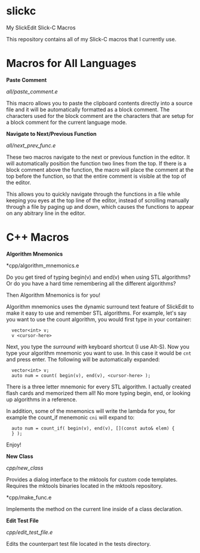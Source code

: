 # slickc
My SlickEdit Slick-C Macros

This repository contains all of my Slick-C macros that I currently use.

# Macros for All Languages

**Paste Comment**

*all/paste_comment.e*

This macro allows you to paste the clipboard contents directly into a source
file and it will be automatically formatted as a block comment.  The
characters used for the block comment are the characters that are
setup for a block comment for the current language mode.

**Navigate to Next/Previous Function**

*all/next_prev_func.e*

These two macros navigate to the next or previous function in the editor.
It will automatically position the function two lines from the top.  If
there is a block comment above the function, the macro will place the
comment at the top before the function, so that the entire comment is
visible at the top of the editor.

This allows you to quickly navigate through the functions in a file while
keeping you eyes at the top line of the editor, instead of scrolling
manually through a file by paging up and down, which causes the functions
to appear on any abitrary line in the editor.
								     
# C++ Macros

**Algorithm Mnemonics**

*cpp/algorithm_mnemonics.e

Do you get tired of typing begin(v) and end(v) when using STL algorithms?
Or do you have a hard time remembering all the different algorithms?

Then Algorithm Mnemonics is for you!

Algorithm mnemonics uses the dynamic surround text feature of SlickEdit
to make it easy to use and remember STL algorithms.  For example, let's
say you want to use the count algorithm, you would first type in your
container:

```
  vector<int> v;
  v <cursor-here>
```

Next, you type the *surround with* keyboard shortcut (I use Alt-S).
Now you type your algorithm mnemonic you want to use.  In this case it
would be `cnt` and press enter.  The following will be automatically
expanded:
 
```
  vector<int> v;
  auto num = count( begin(v), end(v), <cursor-here> );
```

There is a three letter mnemonic for every STL algorithm.  I actually
created flash cards and memorized them all!  No more typing begin, end, or
looking up algorithms in a reference. 

In addition, some of the mnemonics will write the lambda for you,
for example the count_if menemonic `cni` will expand to:

```
  auto num = count_if( begin(v), end(v), [](const auto& elem) {
  } ); 
```

Enjoy!

**New Class**

*cpp/new_class*

Provides a dialog interface to the mktools for custom code templates.
Requires the mktools binaries located in the mktools repository.

*cpp/make_func.e

Implements the method on the current line inside of a class declaration.

**Edit Test File**

*cpp/edit_test_file.e*

Edits the counterpart test file located in the tests directory.


